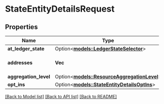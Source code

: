 # StateEntityDetailsRequest

## Properties

Name | Type | Description | Notes
------------ | ------------- | ------------- | -------------
**at_ledger_state** | Option<[**models::LedgerStateSelector**](LedgerStateSelector.md)> |  | [optional]
**addresses** | **Vec<String>** | limited to max 100 items. | 
**aggregation_level** | Option<[**models::ResourceAggregationLevel**](ResourceAggregationLevel.md)> |  | [optional]
**opt_ins** | Option<[**models::StateEntityDetailsOptIns**](StateEntityDetailsOptIns.md)> |  | [optional]

[[Back to Model list]](../README.md#documentation-for-models) [[Back to API list]](../README.md#documentation-for-api-endpoints) [[Back to README]](../README.md)


